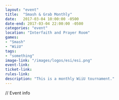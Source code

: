```yaml
---
layout: "event"
title:  "Smash & Grab Monthly"
date:   2017-03-04 10:00:00 -0500
date-end: 2017-03-04 22:00:00 -0500
categories: "event"
location: "Interfaith and Prayer Room"
games:
- "Smash"
- "WiiU"
tags:
- "something"
image-link: "/images/logos/esi/esi.png"
event-link:
ticket-link:
rules-link: 
description: "This is a monthly WiiU tournament."
---
```


// Event info